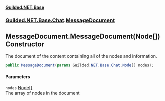#### [Guilded.NET.Base](Guilded_NET_Base.md 'Guilded.NET.Base')
### [Guilded.NET.Base.Chat](Guilded_NET_Base.md#Guilded_NET_Base_Chat 'Guilded.NET.Base.Chat').[MessageDocument](MessageDocument.md 'Guilded.NET.Base.Chat.MessageDocument')
## MessageDocument.MessageDocument(Node[]) Constructor
The document of the content containing all of the nodes and information.  
```csharp
public MessageDocument(params Guilded.NET.Base.Chat.Node[] nodes);
```
#### Parameters
<a name='Guilded_NET_Base_Chat_MessageDocument_MessageDocument(Guilded_NET_Base_Chat_Node__)_nodes'></a>
`nodes` [Node](Node.md 'Guilded.NET.Base.Chat.Node')[[]](https://docs.microsoft.com/en-us/dotnet/api/System.Array 'System.Array')  
The array of nodes in the document
  

